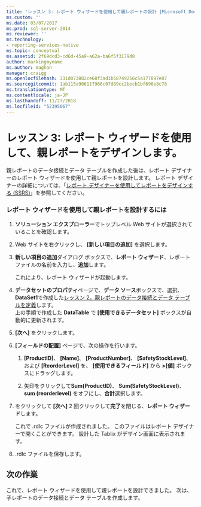 ```yaml
---
title: 'レッスン 3: レポート ウィザードを使用して親レポートの設計 |Microsoft Docs'
ms.custom: ''
ms.date: 03/07/2017
ms.prod: sql-server-2014
ms.reviewer: ''
ms.technology:
- reporting-services-native
ms.topic: conceptual
ms.assetid: 2f69dcd3-cd6d-45a9-a62a-ba6f5f3179d8
author: markingmyname
ms.author: maghan
manager: craigg
ms.openlocfilehash: 331d073082ce68f3ad1b58749256c5a177897e07
ms.sourcegitcommit: 1ab115a906117966c07d89cc2becb1bf690e8c78
ms.translationtype: MT
ms.contentlocale: ja-JP
ms.lasthandoff: 11/27/2018
ms.locfileid: "52395067"
---
```

# <a name="lesson-3-design-the-parent-report-using-the-report-wizard"></a>レッスン 3: レポート ウィザードを使用して、親レポートをデザインします。
  親レポートのデータ接続とデータ テーブルを作成した後は、レポート デザイナーのレポート ウィザードを使用して親レポートを設計します。 レポート デザイナーの詳細については、「[レポート デザイナーを使用してレポートをデザインする &#40;SSRS&#41;](tools/design-reporting-services-paginated-reports-with-report-designer-ssrs.md)」を参照してください。  
  
### <a name="to-design-the-parent-report-using-the-report-wizard"></a>レポート ウィザードを使用して親レポートを設計するには  
  
1.  **ソリューション エクスプローラー**でトップレベル Web サイトが選択されていることを確認します。  
  
2.  Web サイトを右クリックし、 **[新しい項目の追加]** を選択します。  
  
3.  **新しい項目の追加**ダイアログ ボックスで、**レポート ウィザード**、レポート ファイルの名前を入力し、**追加**します。  
  
     これにより、レポート ウィザードが起動します。  
  
4.  **データセットのプロパティ**ページで、**データ ソース**ボックスで、選択、 **DataSet1**で作成した[レッスン 2。親レポートのデータ接続とデータ テーブルを定義](lesson-2-define-a-data-connection-and-data-table-for-parent-report.md)します。  
    上の手順で作成した **DataTable** で **[使用できるデータセット]** ボックスが自動的に更新されます。  
  
5.  **[次へ]** をクリックします。  
  
6.  **[フィールドの配置]** ページで、次の操作を行います。  
  
    1.  **[ProductID]**、 **[Name]**、 **[ProductNumber]**、 **[SafetyStockLevel]**、および **[ReorderLevel]** を、 **[使用できるフィールド]** から **&gt;[値]** ボックスにドラッグします。  
  
    2.  矢印をクリックして**Sum(ProductID)**、 **Sum(SafetyStockLevel)**、 **sum (reorderlevel)** をオフにし、**合計**選択します。  
  
7.  をクリックして **[次へ]** 2 回クリックして**完了**を閉じる、**レポート ウィザード**します。  
  
     これで .rdlc ファイルが作成されました。 このファイルはレポート デザイナーで開くことができます。 設計した Tablix がデザイン画面に表示されます。  
  
8.  .rdlc ファイルを保存します。  
  
## <a name="next-task"></a>次の作業  
 これで、レポート ウィザードを使用して親レポートを設計できました。 次は、子レポートのデータ接続とデータ テーブルを作成します。  
  
  
